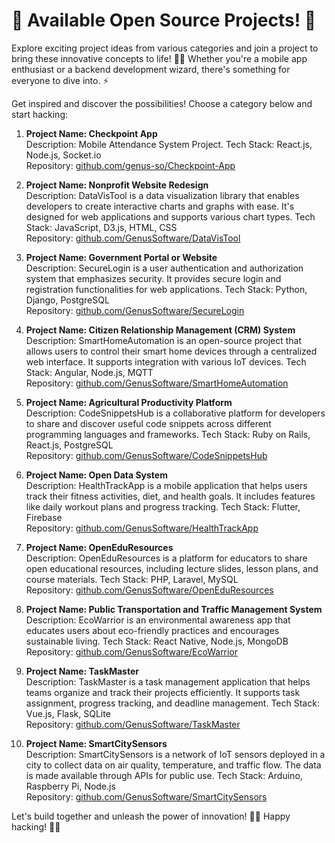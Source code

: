 # 🚀 Available Open Source Projects! 🌟

Explore exciting project ideas from various categories and join a project to bring these innovative concepts to life! 👥🌈 Whether you're a mobile app enthusiast or a backend development wizard, there's something for everyone to dive into. ⚡

Get inspired and discover the possibilities! Choose a category below and start hacking:

1. **Project Name: Checkpoint App**<br>
   Description: Mobile Attendance System Project.
   Tech Stack: React.js, Node.js, Socket.io<br>
   Repository: [github.com/genus-so/Checkpoint-App](https://github.com/genus-so/Checkpoint-App)

2. **Project Name: Nonprofit Website Redesign**<br>
   Description: DataVisTool is a data visualization library that enables developers to create interactive charts and graphs with ease. It's designed for web applications and supports various chart types.
   Tech Stack: JavaScript, D3.js, HTML, CSS<br>
   Repository: [github.com/GenusSoftware/DataVisTool](https://github.com/GenusSoftware/DataVisTool)

3. **Project Name: Government Portal or Website**<br>
   Description: SecureLogin is a user authentication and authorization system that emphasizes security. It provides secure login and registration functionalities for web applications.
   Tech Stack: Python, Django, PostgreSQL<br>
   Repository: [github.com/GenusSoftware/SecureLogin](https://github.com/GenusSoftware/SecureLogin)

4. **Project Name: Citizen Relationship Management (CRM) System**<br>
   Description: SmartHomeAutomation is an open-source project that allows users to control their smart home devices through a centralized web interface. It supports integration with various IoT devices.
   Tech Stack: Angular, Node.js, MQTT<br>
   Repository: [github.com/GenusSoftware/SmartHomeAutomation](https://github.com/GenusSoftware/SmartHomeAutomation)

5. **Project Name: Agricultural Productivity Platform**<br>
   Description: CodeSnippetsHub is a collaborative platform for developers to share and discover useful code snippets across different programming languages and frameworks.
   Tech Stack: Ruby on Rails, React.js, PostgreSQL<br>
   Repository: [github.com/GenusSoftware/CodeSnippetsHub](https://github.com/GenusSoftware/CodeSnippetsHub)

6. **Project Name: Open Data System**<br>
   Description: HealthTrackApp is a mobile application that helps users track their fitness activities, diet, and health goals. It includes features like daily workout plans and progress tracking.
   Tech Stack: Flutter, Firebase<br>
   Repository: [github.com/GenusSoftware/HealthTrackApp](https://github.com/GenusSoftware/HealthTrackApp)

7. **Project Name: OpenEduResources**<br>
   Description: OpenEduResources is a platform for educators to share open educational resources, including lecture slides, lesson plans, and course materials.
   Tech Stack: PHP, Laravel, MySQL<br>
   Repository: [github.com/GenusSoftware/OpenEduResources](https://github.com/GenusSoftware/OpenEduResources)

8. **Project Name: Public Transportation and Traffic Management System**<br>
   Description: EcoWarrior is an environmental awareness app that educates users about eco-friendly practices and encourages sustainable living.
   Tech Stack: React Native, Node.js, MongoDB<br>
   Repository: [github.com/GenusSoftware/EcoWarrior](https://github.com/GenusSoftware/EcoWarrior)

9. **Project Name: TaskMaster**<br>
   Description: TaskMaster is a task management application that helps teams organize and track their projects efficiently. It supports task assignment, progress tracking, and deadline management.
   Tech Stack: Vue.js, Flask, SQLite<br>
   Repository: [github.com/GenusSoftware/TaskMaster](https://github.com/GenusSoftware/TaskMaster)

10. **Project Name: SmartCitySensors**<br>
    Description: SmartCitySensors is a network of IoT sensors deployed in a city to collect data on air quality, temperature, and traffic flow. The data is made available through APIs for public use.
    Tech Stack: Arduino, Raspberry Pi, Node.js<br>
    Repository: [github.com/GenusSoftware/SmartCitySensors](https://github.com/GenusSoftware/SmartCitySensors)

Let's build together and unleash the power of innovation! 🚀🔧 Happy hacking! 🌟🎉
